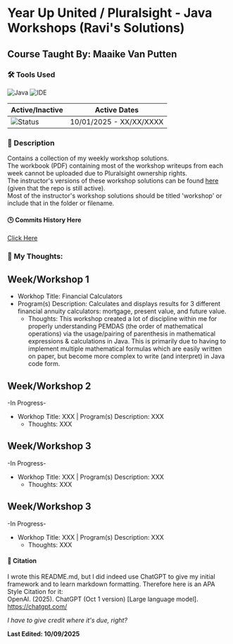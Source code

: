 # Year Up United / Pluralsight - Java Workshops (Ravi's Solutions)
## Course Taught By: Maaike Van Putten

### 🛠️ Tools Used
![Java](https://img.shields.io/badge/language-Java-blue.svg)
![IDE](https://img.shields.io/badge/IDE-IntelliJ-orange)

| Active/Inactive | Active Dates |
| --- | --- |
| ![Status](https://img.shields.io/badge/status-active-brightgreen) | 10/01/2025 - XX/XX/XXXX|

### 📝 Description
Contains a collection of my weekly workshop solutions. <br>
The workbook (PDF) containing most of the workshop writeups from each week cannot be uploaded due to Pluralsight ownership rights. <br>
The instructor's versions of these workshop solutions can be found [here](https://github.com/BrightBoost/learningjava/tree/main/src/main/java/com/pluralsight) (given that the repo is still active). <br>
Most of the instructor's workshop solutions should be titled 'workshop' or include that in the folder or filename. <br>

#### 🕒 Commits History Here<br>
[Click Here](https://github.com/gitraspigner/workshops/commits/master) <br>

### 💭 My Thoughts: <br>
## Week/Workshop 1
- Workhop Title: Financial Calculators
- Program(s) Description: Calculates and displays results for 3 different financial annuity calculators: mortgage, present value, and future value.
  - Thoughts: This workshop created a lot of discipline within me for properly understanding PEMDAS (the order of mathematical operations) via the usage/pairing of parenthesis in mathematical expressions & calculations in Java. This is primarily due to having to implement multiple mathematical formulas which are easily written on paper, but become more complex to write (and interpret) in Java code form.
## Week/Workshop 2
-In Progress-
- Workhop Title: XXX | Program(s) Description: XXX
  - Thoughts: XXX
## Week/Workshop 3
-In Progress-
- Workhop Title: XXX | Program(s) Description: XXX
  - Thoughts: XXX
## Week/Workshop 3
-In Progress-
- Workhop Title: XXX | Program(s) Description: XXX
  - Thoughts: XXX

#### 🔖 Citation
I wrote this README.md, but I did indeed use ChatGPT to give my initial framework and to learn markdown formatting. Therefore here is an APA Style Citation for it:  <br>
OpenAI. (2025). ChatGPT (Oct 1 version) [Large language model]. https://chatgpt.com/ <br>

*I have to give credit where it's due, right?* <br>

**Last Edited: 10/09/2025**
